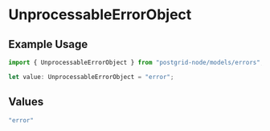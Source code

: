 # UnprocessableErrorObject

## Example Usage

```typescript
import { UnprocessableErrorObject } from "postgrid-node/models/errors";

let value: UnprocessableErrorObject = "error";
```

## Values

```typescript
"error"
```